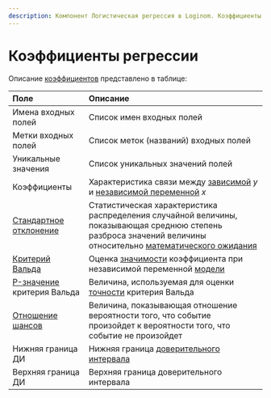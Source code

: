 ```yaml
---
description: Компонент Логистическая регрессия в Loginom. Коэффициенты регрессии.
---
```

# Коэффициенты регрессии

Описание [коэффициентов](https://wiki.loginom.ru/articles/coefficient-of-regression.html) представлено в таблице:

| Поле | Описание |
|:--------------------|:----------|
| Имена входных полей | Список имен входных полей |
| Метки входных полей | Список меток (названий) входных полей |
| Уникальные значения | Список уникальных значений полей |
| Коэффициенты | Характеристика связи между [зависимой](https://wiki.loginom.ru/articles/output-variable.html) *y* и [независимой переменной](https://wiki.loginom.ru/articles/input-variable.html) *x*|
| [Стандартное отклонение](https://wiki.loginom.ru/articles/mean-square-deviation.html) | Статистическая характеристика распределения случайной величины, показывающая среднюю степень разброса значений величины относительно [математического ожидания](https://wiki.loginom.ru/articles/expectation-value.html) |
| [Критерий Вальда](https://wiki.loginom.ru/articles/wald-test.html) | Оценка [значимости](https://wiki.loginom.ru/articles/significance-regr.html) коэффициента при независимой переменной [модели](https://wiki.loginom.ru/articles/taught-model.html)  |
| [P-значение](https://wiki.loginom.ru/articles/p-value.html) критерия Вальда| Величина, используемая для оценки [точности](https://wiki.loginom.ru/articles/precision.html) критерия Вальда |
| [Отношение шансов](https://wiki.loginom.ru/articles/odds-ratio.html) | Величина, показывающая отношение вероятности того, что событие произойдет к вероятности того, что событие не произойдет |
| Нижняя граница ДИ | Нижняя граница [доверительного интервала](https://wiki.loginom.ru/articles/confidence-interval.html) |
| Верхняя граница ДИ | Верхняя граница доверительного интервала |